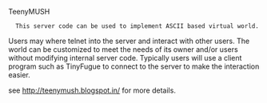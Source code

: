TeenyMUSH

      This server code can be used to implement ASCII based virtual world.
Users may  where telnet into the server and interact with other users.
The world can be customized to meet the needs of its owner and/or users
without modifying internal server code. Typically users will use a client
program such as TinyFugue to connect to the server to make the
interaction easier.

see http://teenymush.blogspot.in/ for more details.
